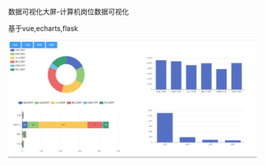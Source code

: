 数据可视化大屏-计算机岗位数据可视化

基于vue,echarts,flask

![image](https://github.com/zhouyanb/data-visualization-on-web/blob/main/message/message1.png)
